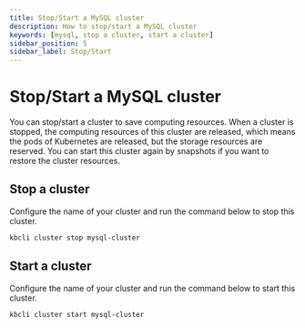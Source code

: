 ```yaml
---
title: Stop/Start a MySQL cluster
description: How to stop/start a MySQL cluster
keywords: [mysql, stop a cluster, start a cluster]
sidebar_position: 5
sidebar_label: Stop/Start
---
```


# Stop/Start a MySQL cluster

You can stop/start a cluster to save computing resources. When a cluster is stopped, the computing resources of this cluster are released, which means the pods of Kubernetes are released, but the storage resources are reserved. You can start this cluster again by snapshots if you want to restore the cluster resources.

## Stop a cluster

Configure the name of your cluster and run the command below to stop this cluster.

```bash
kbcli cluster stop mysql-cluster
```


## Start a cluster
  

Configure the name of your cluster and run the command below to start this cluster.

```bash
kbcli cluster start mysql-cluster
```

